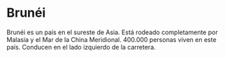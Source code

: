 # Brunéi

Brunéi es un país en el sureste de Asia. Está rodeado completamente por Malasia
y el Mar de la China Meridional. 400.000 personas viven en este país. Conducen
en el lado izquierdo de la carretera.
